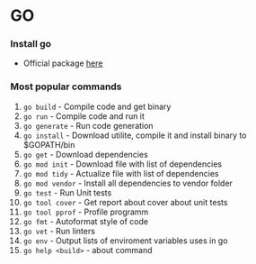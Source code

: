 # GO

### Install go

* Official package [here](https://go.dev/doc/install)

### Most popular commands

1) `go build` - Compile code and get binary
2) `go run` - Compile code and run it
3) `go generate` - Run code generation
4) `go install` - Download utilite, compile it and install binary to $GOPATH/bin
5) `go get` - Download dependencies
5) `go mod init` - Download file with list of dependencies
6) `go mod tidy` - Actualize file with list of dependencies
7) `go mod vendor` - Install all dependencies to vendor folder
8) `go test` - Run Unit tests
9) `go tool cover` - Get report about cover about unit tests
10) `go tool pprof` - Profile programm
11) `go fmt` - Autoformat style of code
12) `go vet` - Run linters
13) `go env` - Output lists of enviroment variables uses in go
14) `go help <build>` - about <build> command
